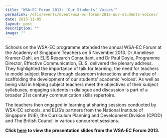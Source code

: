 ```yaml
---
title: "WSA—EC Forum 2013: ‘Our Students’ Voices’"
permalink: /elis/events/event/wsa-ec-forum-2013-our-students-voices/
date: 2013-11-05
layout: post
description: ""
image: ""
---
```

Schools on the WSA-EC programme attended the annual WSA-EC Forum at the Academy of Singapore Teachers on 5 November 2013. Dr Anneliese Kramer-Dahl, an ELIS Research Consultant, and Dr Paul Doyle, Programme Director, Effective Communication, ELIS, delivered the plenary address. They highlighted the importance of talk for learning, the need for teachers to model subject literacy through classroom interactions and the value of scaffolding the development of our students’ academic ‘voices’. As well as being vital in helping subject teachers meet the objectives of their subject syllabuses, engaging students in dialogue and discussion is part of a broader 21st century communication skills repertoire.

The teachers then engaged in learning at sharing sessions conducted by WSA-EC schools, and ELIS’s partners from the National Institute of Singapore (NIE), the Curriculum Planning and Development Division (CPDD) and The British Council in various concurrent sessions.

**Click [here](https://academyofsingaporeteachers.moe.edu.sg/elis/events/wsa-ec-forum-2013) to view the presentation slides from the WSA-EC Forum 2013.**
